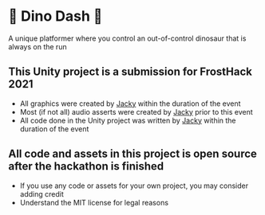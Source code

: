 # 🦕 Dino Dash 🦕
A unique platformer where you control an out-of-control dinosaur that is always on the run

## This Unity project is a submission for FrostHack 2021
* All graphics were created by [Jacky](https://github.com/m-a-s-h-e-d) within the duration of the event
* Most (if not all) audio asserts were created by [Jacky](https://github.com/m-a-s-h-e-d) prior to this event
* All code done in the Unity project was written by [Jacky](https://github.com/m-a-s-h-e-d) within the duration of the event

## All code and assets in this project is open source after the hackathon is finished
* If you use any code or assets for your own project, you may consider adding credit
* Understand the MIT license for legal reasons
